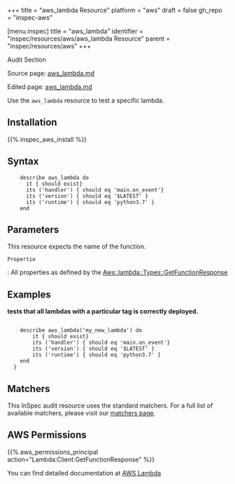 +++
title = "aws_lambda Resource"
platform = "aws"
draft = false
gh_repo = "inspec-aws"

[menu.inspec]
title = "aws_lambda"
identifier = "inspec/resources/aws/aws_lambda Resource"
parent = "inspec/resources/aws"
+++

<div class="admonition-note">
<p class="admonition-note-title">Audit Section</p>
<div class="admonition-note-text">
<p>Source page: <a href="https://github.com/inspec/inspec-aws/blob/main/docs/resources/aws_lambda.md">aws_lambda.md</a></p>
<p>Edited page: <a href="https://github.com/ianmadd/inspec-aws/blob/im/hugo/docs-chef-io/content/inspec/resources/aws_lambda.md">aws_lambda.md</a></p>
</div>
</div>



Use the `aws_lambda` resource to test a specific lambda.

## Installation

{{% inspec_aws_install %}}

## Syntax

````
    describe aws_lambda do
      it { should exist}    
      its ('handler') { should eq 'main.on_event'}
      its ('version') { should eq '$LATEST' }
      its ('runtime') { should eq 'python3.7' }
    end
````    

## Parameters

This resource expects the name of the function.


`Propertie`

: All properties as defined by the [Aws::lambda::Types::GetFunctionResponse](https://docs.aws.amazon.com/sdk-for-ruby/v3/api/Aws/Lambda/Types/GetFunctionResponse.html)

## Examples


**tests that all lambdas with a particular tag is correctly deployed.**

````

    describe aws_lambda('my_new_lambda') do
        it { should exist}    
        its ('handler') { should eq 'main.on_event'}
        its ('version') { should eq '$LATEST' }
        its ('runtime') { should eq 'python3.7' }
    end
  }

````

## Matchers

This InSpec audit resource uses the standard matchers.  For a full list of available matchers, please visit our [matchers page](https://www.inspec.io/docs/reference/matchers/).


## AWS Permissions

{{% aws_permissions_principal action="Lambda:Client:GetFunctionResponse" %}}

You can find detailed documentation at [AWS Lambda](https://docs.aws.amazon.com/lambda/latest/dg/lambda-api-permissions-ref.html)

